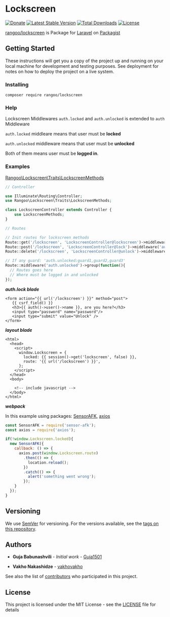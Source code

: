 # Lockscreen

[![Donate](https://img.shields.io/badge/Donate-PayPal-green.svg)](https://www.paypal.me/Guja1501)
[![Latest Stable Version](https://poser.pugx.org/rangoo/lockscreen/v/stable)](https://packagist.org/packages/rangoo/lockscreen)
[![Total Downloads](https://poser.pugx.org/rangoo/lockscreen/downloads)](https://packagist.org/packages/rangoo/lockscreen)
[![License](https://poser.pugx.org/rangoo/lockscreen/license)](https://packagist.org/packages/rangoo/lockscreen)

[rangoo/lockscreen](https://packagist.org/packages/rangoo/lockscreen) is Package for [Laravel](https://laravel.com) on [Packagist](https://packagist.org)

## Getting Started

These instructions will get you a copy of the project up and running on your local machine for development and testing purposes. See deployment for notes on how to deploy the project on a live system.

### Installing

```
composer require rangoo/lockscreen
```

### Help

Lockscreen Middlewares `auth.locked` and `auth.unlocked` is extended to `auth` Middleware

`auth.locked` middleare means that user must be **locked**

`auth.unlocked` middleware means that user must be **unlocked**

Both of them means user must be **logged in**.

### Examples

[Rangoo\Lockscreen\Traits\LockscreenMethods](https://github.com/Guja1501/lockscreen/blob/v1.0.1/src/Traits/LockscreenMethods.php)

```php
// Controller

use Illuminate\Routing\Controller;
use Rangoo\Lockscreen\Traits\LockscreenMethods;

class LockscreenController extends Controller {
	use LockscreenMethods;
}
```

```php
// Routes

// Init routes for lockscreen methods
Route::get('/lockscreen', 'LockscreenController@lockscreen')->middleware('auth.locked');
Route::post('/lockscreen', 'LockscreenController@lock')->middleware('auth.unlocked');
Route::delete('/lockscreen', 'LockscreenController@unlock')->middleware('auth.locked');

// If any guard: 'auth.unlocked:guard1,guard2,guard3'
Route::middleware('auth.unlocked')->group(function(){
  // Routes goes here
  // Where must be logged in and unlocked
});
```

***auth.lock blade***
```blade
<form action="{{ url('/lockscreen') }}" method="post">
   {{ csrf_field() }}
   <h3>{{ auth()->user()->name }}, are you here?</h3>
   <input type="password" name="password"/>
   <input type="submit" value="Unlock" />
</form>
```

***layout blade***

```blade
<html>
  <head>
    <script>
      window.Lockscreen = {
        locked: {{ session()->get('lockscreen', false) }},
        route: '{{ url('/lockscreen') }}',
      };
    </script>
  </head>
  <body>
    
    <!-- include javascript -->
  </body>
</html>
```

***webpack***

In this example using packages: [SensorAFK](https://github.com/Guja1501/sensor-afk), [axios](https://github.com/axios/axios)

```js
const SensorAFK = require('sensor-afk');
const axios = require('axios');

if(!window.Lockscreen.locked){
  new SensorAFK({
    callback: () => {
      axios.post(window.Lockscreen.route)
        .then(() => {
          location.reload();
        })
        .catch(() => {
          alert('something went wrong');
        });
    }
  });
}
```

## Versioning

We use [SemVer](http://semver.org/) for versioning. For the versions available, see the [tags on this repository](https://github.com/Guja1501/lockscreen/tags). 

## Authors

* **Guja Babunashvili** - *Initial work* - [Guja1501](https://github.com/Guja1501)

* **Vakho Nakashidze** - [vakhovakho](https://github.com/vakhovakho)

See also the list of [contributors](https://github.com/Guja1501/lockscreen/contributors) who participated in this project.

## License

This project is licensed under the MIT License - see the [LICENSE](LICENSE) file for details
